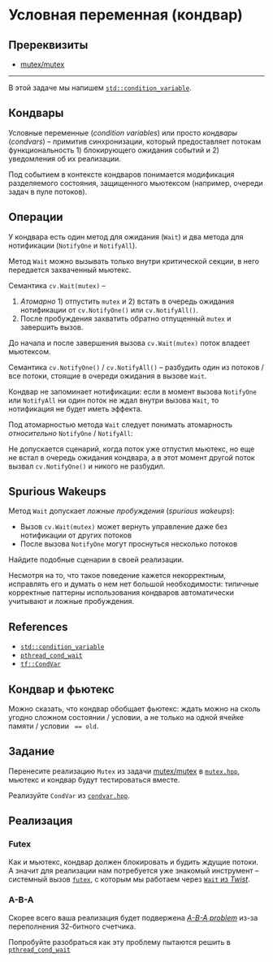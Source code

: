 # Условная переменная (кондвар)

## Пререквизиты

- [mutex/mutex](/tasks/mutex/mutex)

---

В этой задаче мы напишем [`std::condition_variable`](https://en.cppreference.com/w/cpp/thread/condition_variable).

## Кондвары

Условные переменные (_condition variables_) или просто _кондвары_ (_condvars_) – примитив синхронизации, который предоставляет потокам функциональность 1) блокирующего ожидания событий и 2) уведомления об их реализации. 

Под событием в контексте кондваров понимается модификация разделяемого состояния, защищенного мьютексом (например, очереди задач в пуле потоков).

## Операции

У кондвара есть один метод для ожидания (`Wait`) и два метода для нотификации (`NotifyOne` и `NotifyAll`).

Метод `Wait` можно вызывать только внутри критической секции, в него передается захваченный мьютекс.

Семантика `cv.Wait(mutex)` –

1. *Aтомарно* 1) отпустить `mutex` и 2) встать в очередь ожидания нотификации от `cv.NotifyOne()` или `cv.NotifyAll()`.
2. После пробуждения захватить обратно отпущенный `mutex` и завершить вызов.

До начала и после завершения вызова `cv.Wait(mutex)` поток владеет мьютексом.

Семантика `cv.NotifyOne()` / `cv.NotifyAll()` – разбудить один из потоков / все потоки, стоящие в очереди ожидания в вызове `Wait`.

Кондвар не запоминает нотификации: если в момент вызова `NotifyOne` или `NotifyAll` ни один поток не ждал внутри вызова `Wait`, то нотификация не будет иметь эффекта.


Под атомарностью метода `Wait` следует понимать атомарность _относительно_ `NotifyOne` / `NotifyAll`: 

Не допускается сценарий, когда поток уже отпустил мьютекс, но еще не встал в очередь ожидания кондвара, а в этот момент другой поток вызвал `cv.NotifyOne()` и никого не разбудил.


## Spurious Wakeups

Метод `Wait` допускает *ложные пробуждения* (*spurious wakeups*):
- Вызов `cv.Wait(mutex)` может вернуть управление даже без нотификации от других потоков
- После вызова `NotifyOne` могут проснуться несколько потоков

Найдите подобные сценарии в своей реализации.

Несмотря на то, что такое поведение кажется некорректным, исправлять его и думать о нем нет большой необходимости: типичные корректные паттерны использования кондваров автоматически учитывают и ложные пробуждения. 

## References

* [`std::condition_variable`](https://en.cppreference.com/w/cpp/thread/condition_variable)
* [`pthread_cond_wait`](https://github.com/lattera/glibc/blob/895ef79e04a953cac1493863bcae29ad85657ee1/nptl/pthread_cond_wait.c#L193)
* [`tf::CondVar`](https://gitlab.com/Lipovsky/tinyfibers/-/blob/master/tf/sync/condvar.hpp)

## Кондвар и фьютекс

Можно сказать, что кондвар обобщает фьютекс: ждать можно на сколь угодно сложном состоянии / условии, а не только на одной ячейке памяти / условии ` == old`.

## Задание

Перенесите реализацию `Mutex` из задачи [mutex/mutex](/tasks/mutex/mutex) в [`mutex.hpp`](mutex.hpp), мьютекс и кондвар будут тестироваться вместе.

Реализуйте `CondVar` из [`condvar.hpp`](condvar.hpp).
 
## Реализация

### Futex

Как и мьютекс, кондвар должен блокировать и будить ждущие потоки. А значит для реализации нам потребуется уже знакомый инструмент – системный вызов [`futex`](https://man7.org/linux/man-pages/man2/futex.2.html), с которым мы работаем через [`Wait` из _Twist_](https://gitlab.com/Lipovsky/twist/-/blob/master/examples/wait/main.cpp).

### A-B-A

Скорее всего ваша реализация будет подвержена [_A-B-A problem_](https://en.wikipedia.org/wiki/ABA_problem) из-за переполнения 32-битного счетчика.

Попробуйте разобраться как эту проблему пытаются решить в [`pthread_cond_wait`](https://github.com/lattera/glibc/blob/895ef79e04a953cac1493863bcae29ad85657ee1/nptl/pthread_cond_wait.c#L193)